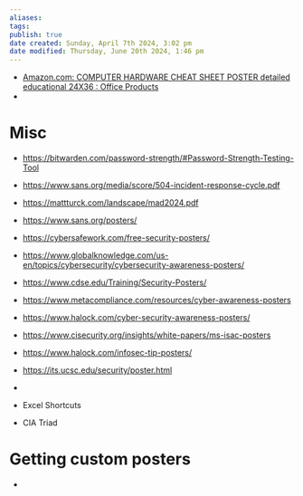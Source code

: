 ```yaml
---
aliases: 
tags: 
publish: true
date created: Sunday, April 7th 2024, 3:02 pm
date modified: Thursday, June 20th 2024, 1:46 pm
---
```


- [Amazon.com: COMPUTER HARDWARE CHEAT SHEET POSTER detailed educational 24X36 : Office Products](https://www.amazon.com/dp/B00B8CGTMM/?coliid=I2NUWW7D2ZXDJ3&colid=7TNCPHDLWHYB&ref_=list_c_wl_lv_ov_lig_dp_it&th=1) 
- 

# Misc
- https://bitwarden.com/password-strength/#Password-Strength-Testing-Tool
- https://www.sans.org/media/score/504-incident-response-cycle.pdf
- https://mattturck.com/landscape/mad2024.pdf
- https://www.sans.org/posters/
- https://cybersafework.com/free-security-posters/
- https://www.globalknowledge.com/us-en/topics/cybersecurity/cybersecurity-awareness-posters/
- https://www.cdse.edu/Training/Security-Posters/
- https://www.metacompliance.com/resources/cyber-awareness-posters
- https://www.halock.com/cyber-security-awareness-posters/
- https://www.cisecurity.org/insights/white-papers/ms-isac-posters
- https://www.halock.com/infosec-tip-posters/
- https://its.ucsc.edu/security/poster.html
- 

- Excel Shortcuts
- CIA Triad

# Getting custom posters
- 